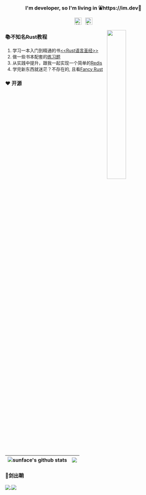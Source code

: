 <h3 align="center">I'm developer, so I'm living in ⛲️https://im.dev🌲  </h3>

<p align="middle">
   <img src="https://komarev.com/ghpvc/?username=sunface" alt="10000" height="23px"/>
   &nbsp;
   <a href="https://www.zhihu.com/people/iSunface/columns">
      <img alt="Sunface | 知乎" height="23px" src="https://ss1.baidu.com/6ONXsjip0QIZ8tyhnq/it/u=493147230,3096476255&amp;fm=195&amp;app=88&amp;f=JPEG?w=200&amp;h=200">
   </a>

</p>


  
<a href="https://github.com/savecost/datav">
  <img src="https://github.com/sunface/sunface/blob/master/assets/ferris.gif" align="right" width="35%"/>
</a>

### 📚不知名Rust教程
1. 学习一本入门到精通的书[<<Rust语言圣经>>](https://github.com/sunface/rust-course)
2. 做一些书本配套的[练习题](https://github.com/sunface/rust-course/tree/main/course-book/excercises)
3. 从实践中提升，跟我一起实现一个简单的[Redis](https://github.com/sunface/rust-course/tree/main/pratice/mini-redis)
4. 学完新东西就迷茫？不存在的, 且看[Fancy Rust](https://github.com/sunface/fancy-rust)




### ❤️ 开源

| <img align="center" src="https://github-readme-stats.vercel.app/api?username=sunface&show_icons=true&include_all_commits=true&theme=buefy&hide_border=true&hide=prs,contribs" alt="sunface's github stats" /> | <img align="center" src="https://github-readme-stats.vercel.app/api/top-langs/?username=sunface&layout=compact&theme=buefy&hide_border=true" /> |
| ------------- | ------------- |


### 🔪剑出鞘


<a href="https://github.com/sunface/rust-course">
  <img align="center" src="https://github-readme-stats.vercel.app/api/pin/?username=sunface&repo=rust-course&theme=buefy" />
</a>
<a href="https://github.com/sunface/datav">
  <img align="center" src="https://github-readme-stats.vercel.app/api/pin/?username=sunface&repo=datav&theme=buefy" />
</a>




